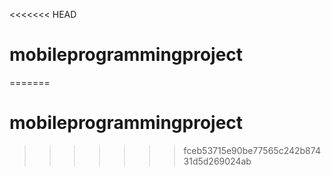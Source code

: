 <<<<<<< HEAD
# mobileprogrammingproject
=======
# mobileprogrammingproject
>>>>>>> fceb53715e90be77565c242b87431d5d269024ab
